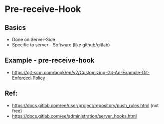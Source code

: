 # Pre-receive-Hook 

## Basics 

  * Done on Server-Side
  * Specific to server - Software (like github/gitlab)

## Example - pre-receive-hook 

 * https://git-scm.com/book/en/v2/Customizing-Git-An-Example-Git-Enforced-Policy


## Ref: 
 
 * https://docs.gitlab.com/ee/user/project/repository/push_rules.html (not free) 
 * https://docs.gitlab.com/ee/administration/server_hooks.html
